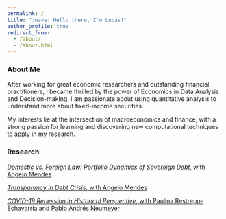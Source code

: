 ```yaml
---
permalink: /
title: ":wave: Hello there, I'm Lucas!"
author_profile: true
redirect_from: 
  - /about/
  - /about.html
---
```


### About Me
After working for great economic researchers and outstanding financial practitioners, I became thrilled by the power of Economics in Data Analysis and Decision-making. I am passionate about using quantitative analysis to understand more about fixed-income securities.

My interests lie at the intersection of macroeconomics and finance, with a strong passion for learning and discovering new computational techniques to apply in my research.


### Research

[*Domestic vs. Foreign Law:
Portfolio Dynamics of Sovereign Debt*, with Angelo Mendes](assets/papers/domestic_vs_foreign.pdf)

[*Transparency in Debt Crisis*, with Angelo Mendes](assets/papers/transparency_in_debt_crisis.pdf)

[*COVID-19 Recession in Historical Perspective*, with Paulina Restrepo-Echavarría and Pablo Andrés Neumeyer](https://www.stlouisfed.org/on-the-economy/2020/november/covid19-recession-historical-perspective)
